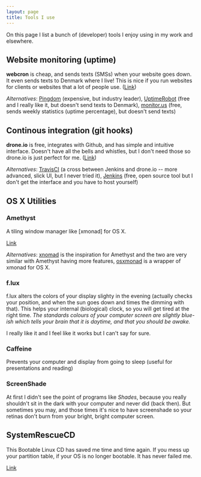 ```yaml
---
layout: page
title: Tools I use
---
```

On this page I list a bunch of (developer) tools I enjoy using in my work and
elsewhere.

## Website monitoring (uptime)
**webcron** is cheap, and sends texts (SMSs) when your website goes down. It
even sends texts to Denmark where I live! This is nice if you run websites for
clients or websites that a lot of people use. ([Link][webcron])

_Alternatives_: [Pingdom] (expensive, but industry leader), [UptimeRobot] (free and
I really like it, but doesn't send texts to Denmark), [monitor.us] (free, sends
weekly statistics (uptime percentage), but doesn't send texts)

[webcron]: http://www.webcron.org/
[UptimeRobot]: http://uptimerobot.com/
[pingdom]: http://www.pingdom.com/
[monitor.us]: http://www.monitor.us/

## Continous integration (git hooks)
**drone.io** is free, integrates with Github, and has simple and intuitive
interface. Doesn't have all the bells and whistles, but I don't need those so
drone.io is just perfect for me. ([Link](http://drone.io))

_Alternatives_: [TravisCI] (a cross between Jenkins and drone.io -- more
advanced, slick UI, but I never tried it), [Jenkins] (free, open source tool
but I don't get the interface and you have to host yourself)

[TravisCI]: http://travis-ci.org/
[Jenkins]: http://jenkins-ci.org/


## OS X Utilities


### Amethyst
A tiling window manager like [xmonad] for OS X.

[Link][Amethyst]

_Alternatives_: [xnomad] is the inspiration for Amethyst and the two are very
similar with Amethyst having more features, [osxmonad] is a wrapper of xmonad
for OS X.

[Amethyst]: http://ianyh.com/amethyst/
[osxmonad]: https://github.com/xmonad/osxmonad
[xnomad]: https://github.com/fjolnir/xnomad

### f.lux
f.lux alters the colors of your display slighty in the evening (actually checks
your position, and when the sun goes down and times the dimming with that).
This helps your internal (biological) clock, so you will get tired at the right
time. _The standards colours of your computer screen are slightly blue-ish which
tells your brain that it is daytime, and that you should be awake._

I really like it and I feel like it works but I can't say for sure.

### Caffeine
Prevents your computer and display from going to sleep (useful for presentations
and reading)

### ScreenShade
At first I didn't see the point of programs like _Shades_, because you really
shouldn't sit in the dark with your computer and never did (back then). But
sometimes you may, and those times it's nice to have screenshade so your retinas
don't burn from your bright, bright computer screen.

## SystemRescueCD
This Bootable Linux CD has saved me time and time again. If you mess up your
partition table, if your OS is no longer bootable. It has never failed me.

[Link](http://www.sysresccd.org)

